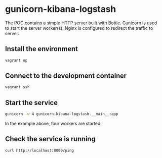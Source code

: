 # gunicorn-kibana-logstash

The POC contains a simple HTTP server built with Bottle.
Gunicorn is used to start the server worker(s).
Nginx is configured to redirect the traffic to server.

## Install the environment

```bash
vagrant up
```

## Connect to the development container

```bash
vagrant ssh
```

## Start the service

```bash
gunicorn -w 4 gunicorn-kibana-logstash.__main__:app
```

In the example above, four workers are started.

## Check the service is running

```bash
curl http://localhost:8000/ping
```
